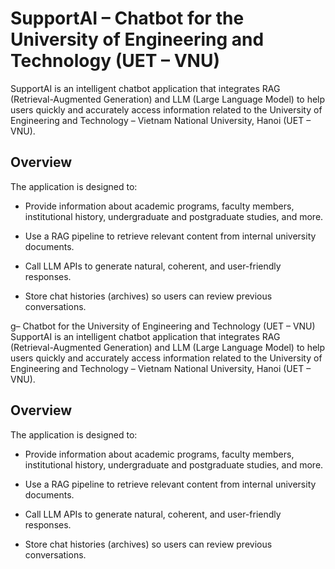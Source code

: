 # SupportAI – Chatbot for the University of Engineering and Technology (UET – VNU)
SupportAI is an intelligent chatbot application that integrates RAG (Retrieval-Augmented Generation) and LLM (Large Language Model) to help users quickly and accurately access information related to the University of Engineering and Technology – Vietnam National University, Hanoi (UET – VNU).

## Overview
The application is designed to:

- Provide information about academic programs, faculty members, institutional history, undergraduate and postgraduate studies, and more.

- Use a RAG pipeline to retrieve relevant content from internal university documents.

- Call LLM APIs to generate natural, coherent, and user-friendly responses.

- Store chat histories (archives) so users can review previous conversations.

g– Chatbot for the University of Engineering and Technology (UET – VNU)
SupportAI is an intelligent chatbot application that integrates RAG (Retrieval-Augmented Generation) and LLM (Large Language Model) to help users quickly and accurately access information related to the University of Engineering and Technology – Vietnam National University, Hanoi (UET – VNU).

## Overview
The application is designed to:

- Provide information about academic programs, faculty members, institutional history, undergraduate and postgraduate studies, and more.

- Use a RAG pipeline to retrieve relevant content from internal university documents.

- Call LLM APIs to generate natural, coherent, and user-friendly responses.



- Store chat histories (archives) so users can review previous conversations.



